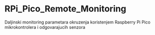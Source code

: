 # RPi_Pico_Remote_Monitoring
 Daljinski monitoring parametara okruzenja koristenjem Raspberry Pi Pico mikrokontrolera i odgovarajucih senzora 
